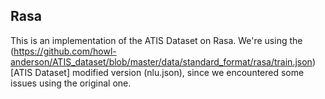## Rasa

This is an implementation of the ATIS Dataset on Rasa. We're using the (https://github.com/howl-anderson/ATIS_dataset/blob/master/data/standard_format/rasa/train.json)[ATIS Dataset] modified version (nlu.json), since we encountered some issues using the original one.
